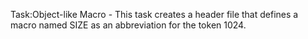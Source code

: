 Task:Object-like Macro - This task creates a header file that defines a macro named SIZE as an abbreviation for the token 1024.
